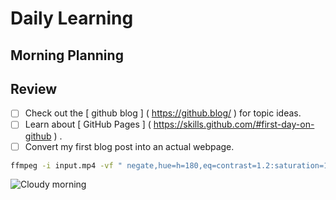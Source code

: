 # Daily Learning
## Morning Planning
## Review
- [ ] Check out the [ github blog ] ( https://github.blog/ ) for topic ideas.
- [ ] Learn about [ GitHub Pages ] ( https://skills.github.com/#first-day-on-github ) .
- [ ] Convert my first blog post into an actual webpage.
``` bash
ffmpeg -i input.mp4 -vf " negate,hue=h=180,eq=contrast=1.2:saturation=1.1 " output.mp4
```
![Cloudy morning](https://octodex.github.com/images/cloud.jpg)
